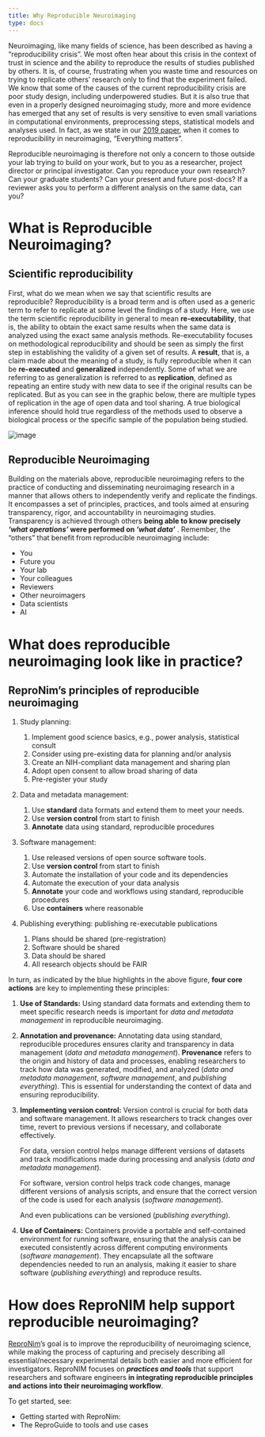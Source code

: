 ```yaml
---
title: Why Reproducible Neuroimaging
type: docs
---
```


Neuroimaging, like many fields of science, has been described as having a “reproducibility crisis”.  We most often hear about this crisis in the context of trust in science and the ability to reproduce the results of studies published by others.  It is, of course, frustrating when you waste time and resources on trying to replicate others’ research only to find that the experiment failed. We know that some of the causes of the current reproducibility crisis are poor study design, including underpowered studies. But it is also true that even in a properly designed neuroimaging study, more and more evidence has emerged that any set of results is very sensitive to even small variations in computational environments, preprocessing steps, statistical models and analyses used. In fact, as we state in our [2019 paper](https://www.frontiersin.org/journals/neuroinformatics/articles/10.3389/fninf.2019.00001/full), when it comes to reproducibility in neuroimaging,  “Everything matters”.

Reproducible neuroimaging is therefore not only a concern to those outside your lab trying to build on your work, but to you as a researcher, project director or principal investigator. Can you reproduce your own research? Can your graduate students?  Can your present and future post-docs?  If a reviewer asks you to perform a different analysis on the same data, can you?

# What is Reproducible Neuroimaging?

## Scientific reproducibility

First, what do we mean when we say that scientific results are reproducible?  Reproducibility is a broad term and is often used as a generic term to refer to replicate at some level the findings of a study.  Here, we use the term scientific reproducibility in general to mean **re-executability**, that is, the ability to obtain the exact same results when the same data is analyzed using the exact same analysis methods.  Re-executability focuses on methodological reproducibility and should be seen as simply the first step in establishing the validity of a given set of results. A **result**, that is, a claim made about the meaning of a study, is fully reproducible when it can be **re-executed** and **generalized** independently.  Some of what we are referring to as generalization is referred to as **replication**, defined as repeating an entire study with new data to see if the original results can be replicated.  But as you can see in the graphic below, there are multiple types of replication in the age of open data and tool sharing.  A true biological inference should hold true regardless of the methods used to observe a biological process or the specific sample of the population being studied.

![image](/images/spectrum.png)

## Reproducible Neuroimaging

Building on the materials above, reproducible neuroimaging refers to the practice of conducting and disseminating neuroimaging research in a manner that allows others to independently verify and replicate the findings. It encompasses a set of principles, practices, and tools aimed at ensuring transparency, rigor, and accountability in neuroimaging studies. Transparency is achieved through others **being able to know** **precisely *‘what operations’* were performed on *‘what data’*** .  Remember, the “others” that benefit from reproducible neuroimaging include:

* You
* Future you
* Your lab
* Your colleagues
* Reviewers
* Other neuroimagers
* Data scientists
* AI

# What does reproducible neuroimaging look like in practice?

## ReproNim’s principles of reproducible neuroimaging

1. Study planning:
    1. Implement good science basics, e.g., power analysis, statistical consult
    2. Consider using pre-existing data for planning and/or analysis
    3. Create an NIH-compliant data management and sharing plan
    4. Adopt open consent to allow broad sharing of data
    5. Pre-register your study

1.  Data and metadata management:
    1. Use **standard** data formats and extend them to meet your needs.
    2. Use **version control** from start to finish
    3. **Annotate** data using standard, reproducible procedures

1.  Software management:
    1. Use released versions of open source software tools.
    2. Use **version control** from start to finish
    3. Automate the installation of your code and its dependencies
    4. Automate the execution of your data analysis
    5. **Annotate** your code and workflows using standard, reproducible procedures
    6. Use **containers** where reasonable

1.  Publishing everything:  publishing re-executable publications
    1. Plans should be shared (pre-registration)
    2. Software should be shared
    3. Data should be shared
    4. All research objects should be FAIR

In turn, as indicated by the blue highlights in the above figure,  **four core actions** are key to implementing these principles:

1) **Use of Standards:** Using standard data formats and extending them to meet specific research needs is important for *data and metadata management* in reproducible neuroimaging.

2) **Annotation and provenance:** Annotating data using standard, reproducible procedures ensures clarity and transparency in data management (*data and metadata management*). **Provenance** refers to the origin and history of data and processes, enabling researchers to track how data was generated, modified, and analyzed (*data and metadata management*, *software management*, and *publishing everything*). This is essential for understanding the context of data and ensuring reproducibility.

3) **Implementing version control:** Version control is crucial for both data and software management. It allows researchers to track changes over time, revert to previous versions if necessary, and collaborate effectively.

   For data, version control helps manage different versions of datasets and track modifications made during processing and analysis (*data and metadata management*).



   For software, version control helps track code changes, manage different versions of analysis scripts, and ensure that the correct version of the code is used for each analysis (*software management*).



   And even publications can be versioned (*publishing everything*).

4) **Use of Containers:** Containers provide a portable and self-contained environment for running software, ensuring that the analysis can be executed consistently across different computing environments (*software management*). They encapsulate all the software dependencies needed to run an analysis, making it easier to share software (*publishing everything*) and reproduce results.

# How does ReproNIM help support reproducible neuroimaging?

[ReproNim](https://www.repronim.org/)’s goal is to improve the reproducibility of neuroimaging science, while making the process of capturing and precisely describing all essential/necessary experimental details both easier and more efficient for investigators. ReproNIM focuses on ***practices and tools*** that support researchers and software engineers **in integrating reproducible principles and actions into their neuroimaging workflow**.

To get started, see:

* Getting started with ReproNim:
* The ReproGuide to tools and use cases
